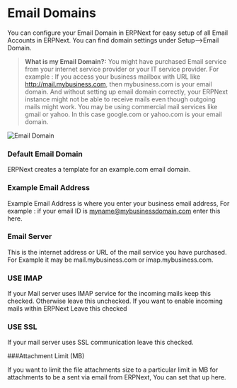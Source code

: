 <!-- add-breadcrumbs -->
# Email Domains

You can configure your Email Domain in ERPNext for easy setup of all Email Accounts in ERPNext. You can find domain settings under Setup-->Email Domain.

> **What is my Email Domain?:** You might have purchased Email service from your internet service provider or your IT service provider. For example : If you access your business mailbox with URL like http://mail.mybusiness.com, then mybusiness.com is your email domain. And without setting up email domain correctly, your ERPNext instance might not be able to receive mails even though outgoing mails might work. You may be using commercial mail services like gmail or yahoo. In this case google.com or yahoo.com is your email domain.

<img class="screenshot" alt="Email Domain" src="{{docs_base_url}}/assets/img/setup/email/email-domain.png">

### Default Email Domain

ERPNext creates a template for an example.com email domain.

### Example Email Address

Example Email Address is where you enter your business email address, For example : if your email ID is myname@mybusinessdomain.com enter this here.

### Email Server

This is the internet address or URL of the mail service you have purchased. For Example it may be mail.mybusiness.com or imap.mybusiness.com.

### USE IMAP

If your Mail server uses IMAP service for the incoming mails keep this checked. Otherwise leave this unchecked.
If you want to enable incoming mails within ERPNext Leave this checked 

### USE SSL

If your mail server uses SSL communication leave this checked. 

###Attachment Limit (MB)

If you want to limit the file attachments size to a particular limit in MB for attachments to be a sent via email from ERPNext, You can set that up here.

